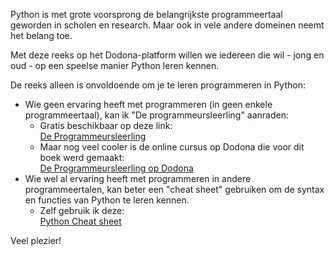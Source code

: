 
Python is met grote voorsprong de belangrijkste programmeertaal geworden in scholen en research.
Maar ook in vele andere domeinen neemt het belang toe. 

Met deze reeks op het Dodona-platform willen we iedereen die wil - jong en oud - op een speelse manier Python leren kennen. 

De reeks alleen is onvoldoende om je te leren programmeren in Python:

- Wie geen ervaring heeft met programmeren (in geen enkele programmeertaal), kan ik "De programmeursleerling" aanraden:
    - Gratis beschikbaar op deze link:  
      [De Programmeursleerling](https://www.spronck.net/pythonbook/dutchindex.xhtml)
    - Maar nog veel cooler is de online cursus op Dodona die voor dit boek werd gemaakt:  
      [De Programmeursleerling op Dodona](https://dodona.ugent.be/nl/courses/293/)
- Wie wel al ervaring heeft met programmeren in andere programmeertalen, kan beter een "cheat sheet" gebruiken om de syntax en functies van Python te leren kennen.
    - Zelf gebruik ik deze:  
      [Python Cheat sheet](https://www.pythoncheatsheet.org/)

Veel plezier!
